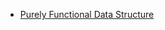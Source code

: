 
- [Purely Functional Data Structure](https://github.com/lambda-magic/plt.books/blob/master/ML/okasaki.pdf)